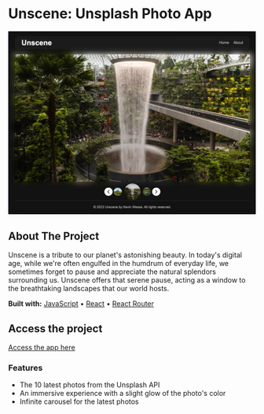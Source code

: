 # Unscene: Unsplash Photo App

<img src="./src/images/unscene_screenshot.png" width="600"/>

## About The Project

Unscene is a tribute to our planet's astonishing beauty. In today's digital age, while we're often engulfed in the humdrum of everyday life, we sometimes forget to pause and appreciate the natural splendors surrounding us. Unscene offers that serene pause, acting as a window to the breathtaking landscapes that our world hosts.

**Built with:** [JavaScript](https://www.javascript.com/) • [React](https://react.dev/) • [React Router](https://reactrouter.com/)

## Access the project

[Access the app here](https://keen-nougat-eca329.netlify.app/)

### Features

- The 10 latest photos from the Unsplash API
- An immersive experience with a slight glow of the photo's color
- Infinite carousel for the latest photos
